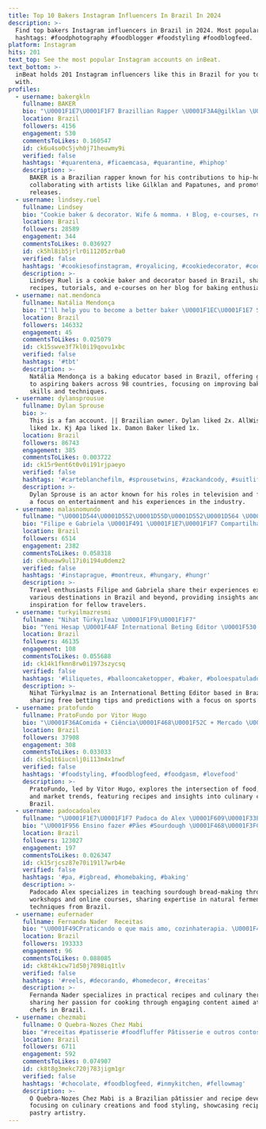```yaml
---
title: Top 10 Bakers Instagram Influencers In Brazil In 2024
description: >-
  Find top bakers Instagram influencers in Brazil in 2024. Most popular
  hashtags: #foodphotography #foodblogger #foodstyling #foodblogfeed.
platform: Instagram
hits: 201
text_top: See the most popular Instagram accounts on inBeat.
text_bottom: >-
  inBeat holds 201 Instagram influencers like this in Brazil for you to connect
  with.
profiles:
  - username: bakergkln
    fullname: BAKER
    bio: "\U0001F1E7\U0001F1F7 Brazillian Rapper \U0001F3A4@gilklan \U0001F4BF@papatunes \U0001F4EEShows: contato@papatinho.com ☎️21 981386134 ⬇️⬇️LANÇAMENTO⬇️⬇️ Carlean - Passando de fase(feat.Baker)"
    location: Brazil
    followers: 4156
    engagement: 530
    commentsToLikes: 0.160547
    id: ck6u4so0c5jvh0j71heuwmy9i
    verified: false
    hashtags: '#quarentena, #ficaemcasa, #quarantine, #hiphop'
    description: >-
      BAKER is a Brazilian rapper known for his contributions to hip-hop music,
      collaborating with artists like Gilklan and Papatunes, and promoting new
      releases.
  - username: lindsey.ruel
    fullname: Lindsey
    bio: "Cookie baker & decorator. Wife & momma. ⬇️ Blog, e-courses, recipes, tutorials, & supplies, below. Contact via email. \U0001F4E7"
    location: Brazil
    followers: 28589
    engagement: 344
    commentsToLikes: 0.036927
    id: ck5hl8ib5jrlr0i11205zr0a0
    verified: false
    hashtags: '#cookiesofinstagram, #royalicing, #cookiedecorator, #cookielove'
    description: >-
      Lindsey Ruel is a cookie baker and decorator based in Brazil, sharing
      recipes, tutorials, and e-courses on her blog for baking enthusiasts.
  - username: nat.mendonca
    fullname: Natália Mendonça
    bio: "I'll help you to become a better baker \U0001F1EC\U0001F1E7 Students in 98 countries \U0001F30F Eu te ajudo a ser um confeiteiro melhor \U0001F1E7\U0001F1F7 Alunos em 98 países \U0001F30E"
    location: Brazil
    followers: 146332
    engagement: 45
    commentsToLikes: 0.025079
    id: ck15swve3f7kl0i19qovu1xbc
    verified: false
    hashtags: '#tbt'
    description: >-
      Natália Mendonça is a baking educator based in Brazil, offering guidance
      to aspiring bakers across 98 countries, focusing on improving baking
      skills and techniques.
  - username: dylansprousue
    fullname: Dylan Sprouse
    bio: >-
      This is a fan account. || Brazilian owner. Dylan liked 2x. AllWiseMeadery
      liked 1x. Kj Apa liked 1x. Damon Baker liked 1x.
    location: Brazil
    followers: 86743
    engagement: 385
    commentsToLikes: 0.003722
    id: ck15r9ent6t0v0i191rjpaeyo
    verified: false
    hashtags: '#carteblanchefilm, #sprousetwins, #zackandcody, #suitlife'
    description: >-
      Dylan Sprouse is an actor known for his roles in television and film, with
      a focus on entertainment and his experiences in the industry.
  - username: malasnomundo
    fullname: "\U0001D544\U0001D552\U0001D55D\U0001D552\U0001D564 \U0001D55F\U0001D560 \U0001D55E\U0001D566\U0001D55F\U0001D555\U0001D560 \U0001F5FA"
    bio: "Filipe e Gabriela \U0001F491 \U0001F1E7\U0001F1F7 Compartilhando experiências de viagens \U0001F6EB"
    location: Brazil
    followers: 6514
    engagement: 2382
    commentsToLikes: 0.058318
    id: ck0ueaw9ul17i0i194u0demz2
    verified: false
    hashtags: '#instaprague, #montreux, #hungary, #hungr'
    description: >-
      Travel enthusiasts Filipe and Gabriela share their experiences exploring
      various destinations in Brazil and beyond, providing insights and
      inspiration for fellow travelers.
  - username: turkyilmazresmi
    fullname: "Nihat Türkyılmaz \U0001F1F9\U0001F1F7"
    bio: "Yeni Hesap \U0001F4AF İnternational Beting Editor \U0001F530 Ücretsiz Banko Kupon Paylaşımları İçin Takip Et & Mesaj At"
    location: Brazil
    followers: 46135
    engagement: 108
    commentsToLikes: 0.055688
    id: ck14k1fkmn8rw0i1973szycsq
    verified: false
    hashtags: '#liliquetes, #ballooncaketopper, #baker, #boloespatulado'
    description: >-
      Nihat Türkyılmaz is an International Betting Editor based in Brazil,
      sharing free betting tips and predictions with a focus on sports betting.
  - username: pratofundo
    fullname: PratoFundo por Vitor Hugo
    bio: "\U0001F36AComida + Ciência\U0001F468‍\U0001F52C + Mercado \U0001F6D2 Vem comer um bolinho e fofocas do Maillard! \U0001F4E9 contato@pratofundo.com ⬇︎RECEITAS⬇︎"
    location: Brazil
    followers: 37908
    engagement: 308
    commentsToLikes: 0.033033
    id: ck5q1t6iucnlj0i113m4x1nwf
    verified: false
    hashtags: '#foodstyling, #foodblogfeed, #foodgasm, #lovefood'
    description: >-
      PratoFundo, led by Vitor Hugo, explores the intersection of food, science,
      and market trends, featuring recipes and insights into culinary culture in
      Brazil.
  - username: padocadoalex
    fullname: "\U0001F1E7\U0001F1F7 Padoca do Alex \U0001F609\U0001F33E"
    bio: "\U0001F956 Ensino fazer #Pães #Sourdough \U0001F468\U0001F3FC‍\U0001F373 #Workshop mão na #massa #RJ e #SP \U0001F4E1 #Curso #online \U0001F33E Vendo pães #fermentacaonatural #levain (+5521)98613-3683"
    location: Brazil
    followers: 123027
    engagement: 197
    commentsToLikes: 0.026347
    id: ck15rjcsz87e70i191l7wrb4e
    verified: false
    hashtags: '#pa, #igbread, #homebaking, #baking'
    description: >-
      Padocado Alex specializes in teaching sourdough bread-making through
      workshops and online courses, sharing expertise in natural fermentation
      techniques from Brazil.
  - username: eufernader
    fullname: Fernanda Nader  Receitas
    bio: "\U0001F49CPraticando o que mais amo, cozinhaterapia. \U0001F469\U0001F3FB‍\U0001F373receitas práticas pra vocês \U0001F4F1 + 230k no TikTok \U0001F48C contatoeufernader@gmail.com"
    location: Brazil
    followers: 193333
    engagement: 96
    commentsToLikes: 0.088085
    id: ck8t4k1cw71d50j7898iq1tlv
    verified: false
    hashtags: '#reels, #decorando, #homedecor, #receitas'
    description: >-
      Fernanda Nader specializes in practical recipes and culinary therapy,
      sharing her passion for cooking through engaging content aimed at home
      chefs in Brazil.
  - username: chezmabi
    fullname: O Quebra-Nozes Chez Mabi
    bio: "#receitas #patisserie #foodfluffer Pâtisserie e outros contos \U0001F1EB\U0001F1F7 Foodstyling | Recipe Developer \U0001F352"
    location: Brazil
    followers: 6711
    engagement: 592
    commentsToLikes: 0.074907
    id: ck8t8g3mekc720j783jigm1gr
    verified: false
    hashtags: '#chocolate, #foodblogfeed, #inmykitchen, #fellowmag'
    description: >-
      O Quebra-Nozes Chez Mabi is a Brazilian pâtissier and recipe developer
      focusing on culinary creations and food styling, showcasing recipes and
      pastry artistry.
---
```


